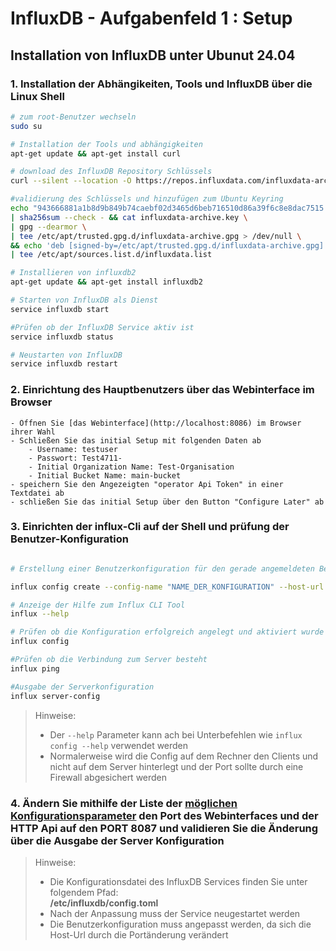 # InfluxDB - Aufgabenfeld 1 : Setup

## Installation von InfluxDB unter Ubunut 24.04

### 1. Installation der Abhängikeiten, Tools und InfluxDB über die Linux Shell
    
```bash
# zum root-Benutzer wechseln
sudo su

# Installation der Tools und abhängigkeiten
apt-get update && apt-get install curl 

# download des InfluxDB Repository Schlüssels
curl --silent --location -O https://repos.influxdata.com/influxdata-archive.key 

#validierung des Schlüssels und hinzufügen zum Ubuntu Keyring
echo "943666881a1b8d9b849b74caebf02d3465d6beb716510d86a39f6c8e8dac7515  influxdata-archive.key" \
| sha256sum --check - && cat influxdata-archive.key \
| gpg --dearmor \
| tee /etc/apt/trusted.gpg.d/influxdata-archive.gpg > /dev/null \
&& echo 'deb [signed-by=/etc/apt/trusted.gpg.d/influxdata-archive.gpg] https://repos.influxdata.com/debian stable main' \
| tee /etc/apt/sources.list.d/influxdata.list

# Installieren von influxdb2
apt-get update && apt-get install influxdb2

# Starten von InfluxDB als Dienst
service influxdb start

#Prüfen ob der InfluxDB Service aktiv ist
service influxdb status

# Neustarten von InfluxDB
service influxdb restart
```

### 2. Einrichtung des Hauptbenutzers über das Webinterface im Browser

    - Öffnen Sie [das Webinterface](http://localhost:8086) im Browser ihrer Wahl
    - Schließen Sie das initial Setup mit folgenden Daten ab
        - Username: testuser
        - Passwort: Test4711-
        - Initial Organization Name: Test-Organisation
        - Initial Bucket Name: main-bucket
    - speichern Sie den Angezeigten "operator Api Token" in einer Textdatei ab
    - schließen Sie das initial Setup über den Button "Configure Later" ab


### 3. Einrichten der influx-Cli auf der Shell und prüfung der Benutzer-Konfiguration
```bash

# Erstellung einer Benutzerkonfiguration für den gerade angemeldeten Benutzer - diese wird in einer Datei unter /home oder /root, je nach verwendetem Benutzer, im Ordner .influxdbv2 in der Datei configs hinterlegt und kann dort nach der Erstellung auch editiert werden. Zum Beispiel mit vi, vim, nano oder einem anderen beliebigen Texteditor. Änderungen an der Datei erfordern KEINEN Service neustart.

influx config create --config-name "NAME_DER_KONFIGURATION" --host-url "http://localhost:8086" --org "ORGANISATIONS_NAME" --token "OPERATOR_TOKEN" --active

# Anzeige der Hilfe zum Influx CLI Tool
influx --help

# Prüfen ob die Konfiguration erfolgreich angelegt und aktiviert wurde
influx config

#Prüfen ob die Verbindung zum Server besteht
influx ping

#Ausgabe der Serverkonfiguration
influx server-config
```
>Hinweise:
>- Der ``--help`` Parameter kann ach bei Unterbefehlen wie ``influx config --help`` verwendet werden
>- Normalerweise wird die Config auf dem Rechner den Clients und nicht auf dem Server hinterlegt und der Port sollte durch eine Firewall abgesichert werden


### 4. Ändern Sie mithilfe der Liste der [möglichen Konfigurationsparameter](https://docs.influxdata.com/influxdb/v2/reference/config-options/#configuration-options) den Port des Webinterfaces und der HTTP Api auf den PORT 8087 und validieren Sie die Änderung über die Ausgabe der Server Konfiguration


>Hinweise:
>
>- Die Konfigurationsdatei des InfluxDB Services finden Sie unter folgendem Pfad:  
>    **/etc/influxdb/config.toml**
>- Nach der Anpassung muss der Service neugestartet werden
>- Die Benutzerkonfiguration muss angepasst werden, da sich die Host-Url durch die Portänderung verändert   


